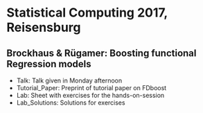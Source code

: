 # Statistical Computing 2017, Reisensburg
## Brockhaus & Rügamer: Boosting functional Regression models

* Talk: Talk given in Monday afternoon
* Tutorial_Paper: Preprint of tutorial paper on FDboost
* Lab: Sheet with exercises for the hands-on-session
* Lab_Solutions: Solutions for exercises
